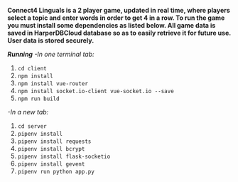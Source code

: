 **Connect4 Linguals is a 2 player game, updated in real time, where players select a topic and enter words in order to get 4 in a row. To run the game you must install some dependencies as listed below. All game data is saved in HarperDBCloud database so as to easily retrieve it for future use. User data is stored securely.**

**_Running_**
_-In one terminal tab:_

1. `cd client`
2. `npm install`
3. `npm install vue-router`
4. `npm install socket.io-client vue-socket.io --save`
5. `npm run build`

_-In a new tab:_

1. `cd server`
2. `pipenv install`
3. `pipenv install requests`
4. `pipenv install bcrypt`
5. `pipenv install flask-socketio`
6. `pipenv install gevent`
7. `pipenv run python app.py`
